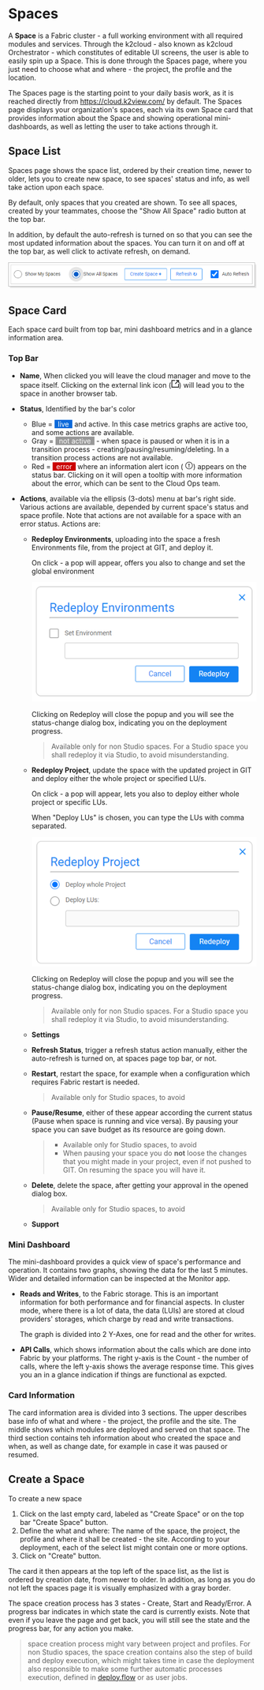 # Spaces

A **Space** is a Fabric cluster - a full working environment with all required modules and services. Through the k2cloud - also known as k2cloud Orchestrator - which constitutes of editable UI screens, the user is able to easily spin up a Space. This is done through the Spaces page, where you just need to choose what and where - the project, the profile and the location.

The Spaces page is the starting point to your daily basis work, as it is reached directly from https://cloud.k2view.com/ by default. The Spaces page displays your organization's spaces, each via its own Space card that provides information about the Space and showing operational mini-dashboards, as well as letting the user to take actions through it. 

## Space List

Spaces page shows the space list, ordered by their creation time, newer to older, lets you to create new space, to see spaces' status and info, as well take action upon each space.

By default, only spaces that you created are shown. To see all spaces, created by your teammates, choose the "Show All Space" radio button at the top bar.

In addition, by default the auto-refresh is turned on so that you can see the most updated information about the spaces. You can turn it on and off at the top bar, as well click to activate refresh, on demand.

![](images/spaces-top-bar.png)  

## Space Card

Each space card built from top bar, mini dashboard metrics and in a glance information area.

### **Top Bar** 

* **Name**, When clicked you will leave the cloud manager and move to the space itself.  Clicking on the external link icon (![](images/ext-link.png)) will lead you to the space in  another browser tab.

* **Status**, Identified by the bar's color

  * Blue = <span style="background-color: #0969da; padding: 0 7px; color:white">live</span> and active. In this case metrics graphs are active too, and some actions are available.
  * Gray = <span style="background-color: #999999; padding: 0 7px; color:white">not active</span>  - when space is paused or when it is in a transition process - creating/pausing/resuming/deleting. In a transition process actions are not available.
  * Red = <span style="background-color: #CC0000; padding: 0 7px; color:white">error</span> where an information alert icon ( ![](images/info-alert.png)) appears on the status bar. Clicking on it will open a tooltip with more information about the error, which can be sent to the Cloud Ops team. 

* **Actions**, available via the ellipsis (3-dots) menu at bar's right side. Various actions are available, depended by current space's status and space profile. Note that actions are not available for a space with an error status. Actions are:

  * **Redeploy Environments**, uploading into the space a fresh Environments file, from the project at GIT, and deploy it.

    On click - a pop will appear, offers you also to change and set the global environment

    ![](images/redeploy-env.png)

    Clicking on Redeploy will close the popup and you will see the status-change dialog box, indicating you on the deployment progress.

    > Available only for non Studio spaces. For a Studio space you shall redeploy it via Studio, to avoid misunderstanding.

  * **Redeploy Project**, update the space with the updated project in GIT and deploy either the whole project or specified LU/s.

    On click - a pop will appear, lets you also to deploy either whole project or specific LUs.

    When "Deploy LUs" is chosen, you can type the LUs with comma separated.

    ![](images/redeploy-proj.png)

    Clicking on Redeploy will close the popup and you will see the status-change dialog box, indicating you on the deployment progress.

    > Available only for non Studio spaces. For a Studio space you shall redeploy it via Studio, to avoid misunderstanding.

  * **Settings**

  * **Refresh Status**, trigger a refresh status action manually, either the auto-refresh is turned on, at spaces page top bar, or not.

  * **Restart**, restart the space, for example when a configuration which requires Fabric restart is needed.

    > Available only for Studio spaces, to avoid  

  * **Pause/Resume**, either of these appear according the current status (Pause when space is running and vice versa). By pausing your space you can save budget as its resource are going down. 

    > * Available only for Studio spaces, to avoid
    > * When pausing your space you do **not** loose the changes that you might made in your project, even if not pushed to GIT. On resuming the space you will have it.

  * **Delete**, delete the space, after getting your approval in the opened dialog box. 

    > Available only for Studio spaces, to avoid

  * **Support**

### Mini Dashboard

The mini-dashboard provides a quick view of space's performance and operation. It contains two graphs, showing the data for the last 5 minutes. Wider and detailed information can be inspected at the Monitor app.

* **Reads and Writes**, to the Fabric storage. This is an important information for both performance and for financial aspects. In cluster mode, where there is a lot of data, the data (LUIs) are stored at cloud providers' storages, which charge by read and write transactions.

  The graph is divided into 2 Y-Axes, one for read and the other for writes.

*  **API Calls**, which shows information about the calls which are done into Fabric by your platforms. The right y-axis is the Count - the number of calls, where the left y-axis shows the average response time. This gives you an in a glance indication if things are functional as expcted.

### Card Information

The card information area is divided into 3 sections. The upper describes base info of what and where - the project, the profile and the site. The middle shows which modules are deployed and served on that space. The third section contains teh information about who created the space and when, as well as change date, for example in case it was paused or resumed.



## Create a Space

To create a new space 

1. Click on the last empty card, labeled as "Create Space" or on the top bar "Create Space" button. 
2. Define the what and where: The name of the space, the project, the profile and where it shall be created - the site. According to your deployment, each of the select list might contain one or more options.
3. Click on "Create" button.

The card it then appears at the top left of the space list, as the list is ordered by creation date, from newer to older. In addition, as long as you do not left the spaces page it is visually emphasized with a gray border.

The space creation process has 3 states - Create, Start and Ready/Error. A progress bar indicates in which state the card is currently exists. Note that even if you leave the page and get back, you will still see the state and the progress bar, for any action you make.

> space creation process might vary between project and profiles. For non Studio spaces, the space creation contains also the step of build and deploy execution, which might takes time in case the deployment also responsible to make some further automatic processes execution, defined in [deploy.flow](/articles/19_Broadway/09a_automatic_flows_execution_upon_deploy.md) or as user jobs. 

